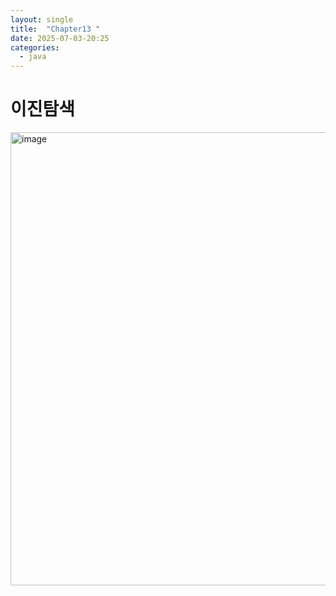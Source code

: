 ```yaml
---
layout: single
title:  "Chapter13 "
date: 2025-07-03-20:25 
categories:
  - java
---
```


# 이진탐색  



<img width="791" height="725" alt="image" src="https://github.com/user-attachments/assets/8a092820-8f4a-4fbe-a265-a6e3088ab145" />
